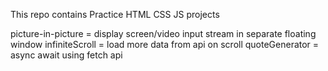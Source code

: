 This repo contains Practice HTML CSS JS projects

picture-in-picture = display screen/video input stream in separate floating window
infiniteScroll = load more data from api on scroll
quoteGenerator = async await using fetch api
